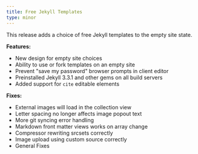 ```yaml
---
title: Free Jekyll Templates
type: minor
---
```



This release adds a choice of free Jekyll templates to the empty site state.&nbsp;

**Features:**

* New design for empty site choices
* Ability to use or fork templates on an empty site
* Prevent "save my password" browser prompts in client editor
* Preinstalled Jekyll 3.3.1 and other gems on all build servers
* Added support for `cite` editable elements

**Fixes:**

* External images will load in the collection view
* Letter spacing no longer affects image popout text
* More git syncing error handling
* Markdown front matter views works on array change
* Compressor rewriting srcsets correctly
* Image upload using custom source correctly
* General Fixes
